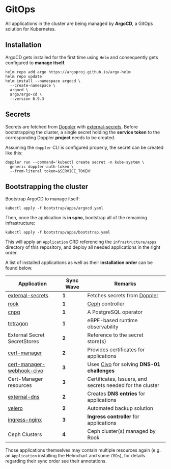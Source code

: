# GitOps

All applications in the cluster are being managed by
**ArgoCD**, a GitOps solution for Kubernetes.

## Installation

ArgoCD gets installed for the first time using `Helm`
and consequently gets configured to **manage itself**.

```console
helm repo add argo https://argoproj.github.io/argo-helm
helm repo update
helm install --namespace argocd \
  --create-namespace \
  argocd \
  argo/argo-cd \
  --version 6.9.3
```

## Secrets

Secrets are fetched from [Doppler](https://doppler.com) with [external-secrets](https://external-secrets.io).
Before bootstrapping the cluster, a single secret holding the
**service token** to the corresponding Doppler **project** needs
to be created.

Assuming the `doppler` CLI is configured properly, the secret can
be created like this:

```console
doppler run --command='kubectl create secret -n kube-system \
  generic doppler-auth-token \
  --from-literal token=$SERVICE_TOKEN'
```

## Bootstrapping the cluster

Bootstrap ArgoCD to manage itself:

```console
kubectl apply -f bootstrap/apps/argocd.yaml
```

Then, once the application is **in sync**, bootstrap all of the
remaining infrastructure:

```console
kubectl apply -f bootstrap/apps/bootstrap.yaml
```

This will apply an `Application` CRD referencing the `infrastructure/apps`
directory of this repository, and deploy all needed applications in the right
order.

A list of installed applications as well as their **installation
order** can be found below.

| Application | Sync Wave | Remarks |
|-------------|-----------|---------|
|[external-secrets](https://external-secrets.io)|**1**|Fetches secrets from [Doppler](https://doppler.com)|
|[rook](https://rook.io)|**1**|[Ceph](https://ceph.com) controller|
|[cnpg](https://cloudnative-pg.io)|**1**|A PostgreSQL operator|
|[tetragon](https://tetragon.io)|**1**|eBPF-based runtime observability|
|External Secret SecretStores|**2**|Reference to the secret store(s)|
|[cert-manager](https://cert-manager.io)|**2**|Provides certificates for applications|
|[cert-manager-webhook-civo](https://github.com/okteto/cert-manager-webhook-civo)|**3**|Uses [Civo](https://civo.com) for solving **DNS-01 challenges**|
|Cert-Manager resources|**3**|Certificates, Issuers, and secrets needed for the cluster|
|[external-dns](https://kubernetes-sigs.github.io/external-dns/v0.14.0/)|**2**|Creates **DNS entries** for applications|
|[velero](https://velero.io)|**2**|Automated backup solution|
|[ingress-nginx](https://kubernetes.github.io/ingress-nginx)|**3**|**Ingress controller** for applications|
|Ceph Clusters|**4**|Ceph cluster(s) managed by Rook|

Those applications themselves may contain multiple resources again
(e.g. an `Application` installing the Helmchart and some `CRDs`),
for details regarding their sync order see their annotations.
